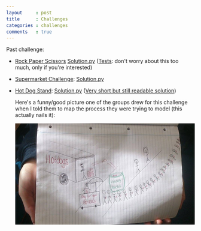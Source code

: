 ```yaml
---
layout     : post
title      : Challenges
categories : challenges
comments   : true
---
```


Past challenge:

- [Rock Paper Scissors](./RPS) [Solution.py](./RPS/Solution.py)
  ([Tests](./RPS/test_solution.py): don't worry about this too much,
  only if you're interested)
- [Supermarket Challenge](./SupermarketChallenge): [Solution.py](./SupermarketChallenge/Solution.py)
- [Hot Dog Stand](./HotDogStand): [Solution.py](./HotDogStand/Solution.py) ([Very short but still readable solution](./HotDogStand/ShortSolution/solution.py))

    Here's a funny/good picture one of the groups drew for this challenge when I told them to map the process they were trying to model (this actually nails it):

    ![Cool/funny picture one of the groups drew](./HotDogStand/process_map.jpg)
